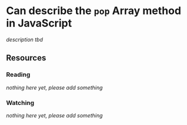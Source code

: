 # Can describe the `pop` Array method in JavaScript

_description tbd_

## Resources

### Reading

_nothing here yet, please add something_

### Watching

_nothing here yet, please add something_
